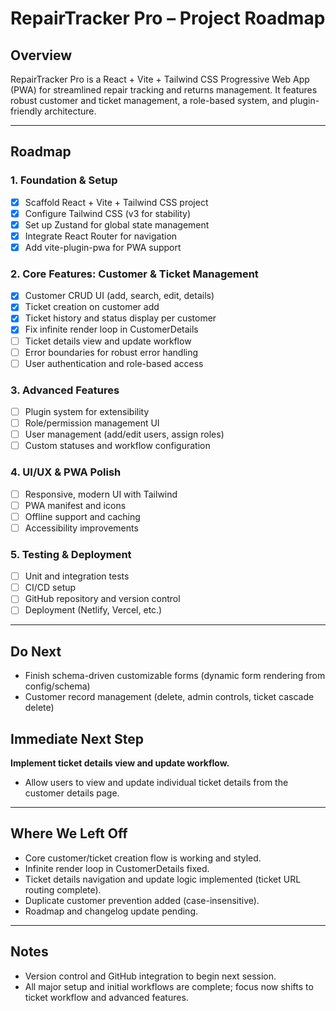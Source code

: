 # RepairTracker Pro – Project Roadmap

## Overview
RepairTracker Pro is a React + Vite + Tailwind CSS Progressive Web App (PWA) for streamlined repair tracking and returns management. It features robust customer and ticket management, a role-based system, and plugin-friendly architecture.

---

## Roadmap

### 1. Foundation & Setup
- [x] Scaffold React + Vite + Tailwind CSS project
- [x] Configure Tailwind CSS (v3 for stability)
- [x] Set up Zustand for global state management
- [x] Integrate React Router for navigation
- [x] Add vite-plugin-pwa for PWA support

### 2. Core Features: Customer & Ticket Management
- [x] Customer CRUD UI (add, search, edit, details)
- [x] Ticket creation on customer add
- [x] Ticket history and status display per customer
- [x] Fix infinite render loop in CustomerDetails
- [ ] Ticket details view and update workflow
- [ ] Error boundaries for robust error handling
- [ ] User authentication and role-based access

### 3. Advanced Features
- [ ] Plugin system for extensibility
- [ ] Role/permission management UI
- [ ] User management (add/edit users, assign roles)
- [ ] Custom statuses and workflow configuration

### 4. UI/UX & PWA Polish
- [ ] Responsive, modern UI with Tailwind
- [ ] PWA manifest and icons
- [ ] Offline support and caching
- [ ] Accessibility improvements

### 5. Testing & Deployment
- [ ] Unit and integration tests
- [ ] CI/CD setup
- [ ] GitHub repository and version control
- [ ] Deployment (Netlify, Vercel, etc.)

---


## Do Next
- Finish schema-driven customizable forms (dynamic form rendering from config/schema)
- Customer record management (delete, admin controls, ticket cascade delete)

## Immediate Next Step
**Implement ticket details view and update workflow.**
- Allow users to view and update individual ticket details from the customer details page.

---

## Where We Left Off
- Core customer/ticket creation flow is working and styled.
- Infinite render loop in CustomerDetails fixed.
- Ticket details navigation and update logic implemented (ticket URL routing complete).
- Duplicate customer prevention added (case-insensitive).
- Roadmap and changelog update pending.

---

## Notes
- Version control and GitHub integration to begin next session.
- All major setup and initial workflows are complete; focus now shifts to ticket workflow and advanced features.

